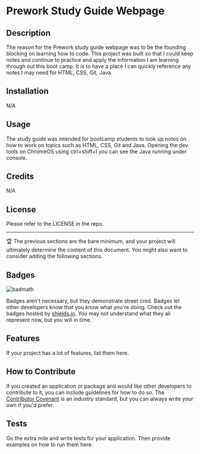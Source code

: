 # Prework Study Guide Webpage

## Description

The reason for the Prework study guide webpage was to be the founding blocking on learning how to code. This project was built so that I could keep notes and continue to practice and apply the information I am learning through out this boot camp. It is to have a place I can quickly reference any notes I may need for HTML, CSS, Git, Java.

## Installation

N/A

## Usage

The study guide was intended for bootcamp students to look up notes on how to work on topics such as HTML, CSS, Git and Java. Opening the dev tools on ChromeOS using ctrl+shift+I you can see the Java running under console.

## Credits

N/A

## License

Please refer to the LICENSE in the repo.

---

🏆 The previous sections are the bare minimum, and your project will ultimately determine the content of this document. You might also want to consider adding the following sections.

## Badges

![badmath](https://img.shields.io/github/languages/top/nielsenjared/badmath)

Badges aren't necessary, but they demonstrate street cred. Badges let other developers know that you know what you're doing. Check out the badges hosted by [shields.io](https://shields.io/). You may not understand what they all represent now, but you will in time.

## Features

If your project has a lot of features, list them here.

## How to Contribute

If you created an application or package and would like other developers to contribute to it, you can include guidelines for how to do so. The [Contributor Covenant](https://www.contributor-covenant.org/) is an industry standard, but you can always write your own if you'd prefer.

## Tests

Go the extra mile and write tests for your application. Then provide examples on how to run them here.